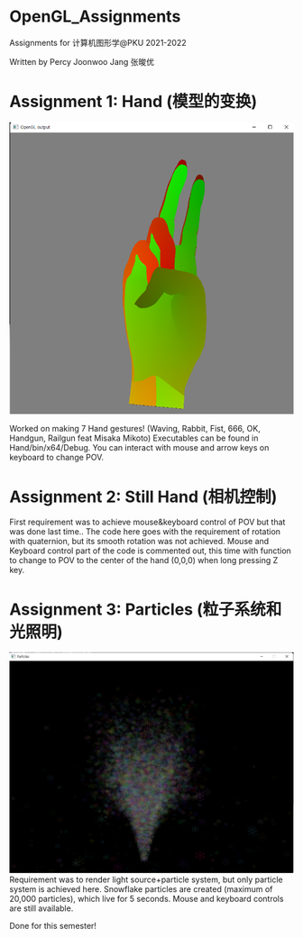 # OpenGL_Assignments
Assignments for 计算机图形学@PKU 2021-2022

Written by Percy Joonwoo Jang 张晙优

# Assignment 1: Hand (模型的变换)
![alt text](https://github.com/timingsniper/OpenGL_Assignments/blob/main/Hand/handCapture.png)

Worked on making 7 Hand gestures! (Waving, Rabbit, Fist, 666, OK, Handgun, Railgun feat Misaka Mikoto)  Executables can be found in Hand/bin/x64/Debug.
You can interact with mouse and arrow keys on keyboard to change POV.

# Assignment 2: Still Hand (相机控制)
First requirement was to achieve mouse&keyboard control of POV but that was done last time..
The code here goes with the requirement of rotation with quaternion, but its smooth rotation was not achieved. Mouse and Keyboard control part of the code is commented out, this time with function to change to POV to the center of the hand (0,0,0) when long pressing Z key.

# Assignment 3: Particles (粒子系统和光照明)
![alt text](https://github.com/timingsniper/OpenGL_Assignments/blob/main/HW3-Particles/snow!.png)
Requirement was to render light source+particle system, but only particle system is achieved here. Snowflake particles are created (maximum of 20,000 particles), which live for 5 seconds. Mouse and keyboard controls are still available.

Done for this semester!
